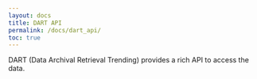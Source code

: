 ```yaml
---
layout: docs
title: DART API
permalink: /docs/dart_api/
toc: true
---
```

DART (Data Archival Retrieval Trending) provides a rich API to access the data.
